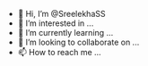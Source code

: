 - 👋 Hi, I’m @SreelekhaSS
- 👀 I’m interested in ...
- 🌱 I’m currently learning ...
- 💞️ I’m looking to collaborate on ...
- 📫 How to reach me ...

<!---
SreelekhaSS/SreelekhaSS is a ✨ special ✨ repository because its `README.md` (this file) appears on your GitHub profile.
You can click the Preview link to take a look at your changes.
--->
